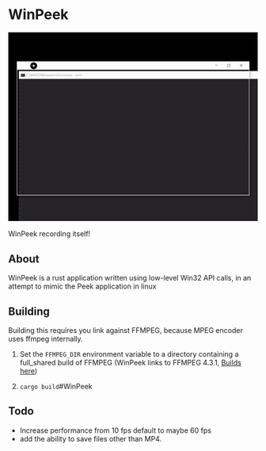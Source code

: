 # WinPeek

![WinPeek recording itself](https://github.com/McYoloSwagHam/WinPeek/blob/master/winpeek.gif?raw=true)

WinPeek recording itself!

## About
WinPeek is a rust application written using low-level Win32 API calls, in an attempt to mimic the Peek application in linux

## Building
Building this requires you link against FFMPEG, because MPEG encoder uses ffmpeg internally.

1) Set the `FFMPEG_DIR` environment variable to a directory containing a full_shared build of FFMPEG (WinPeek links to FFMPEG 4.3.1, [Builds here](https://www.gyan.dev/ffmpeg/builds/))

2) `cargo build`#WinPeek


## Todo
- Increase performance from 10 fps default to maybe 60 fps
- add the ability to save files other than MP4.

